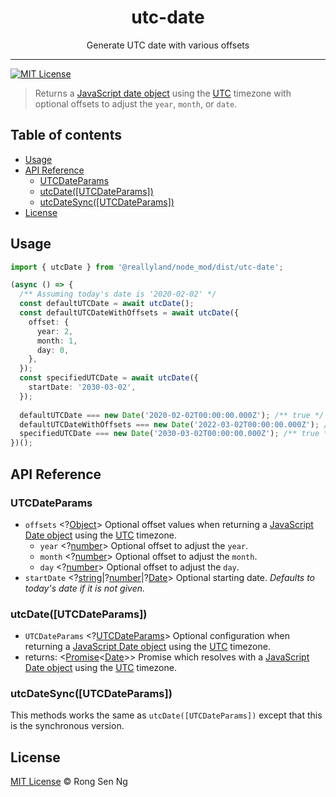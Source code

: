 <div align="center" style="text-align: center;">
  <h1 style="border-bottom: none;">utc-date</h1>

  <p>Generate UTC date with various offsets</p>
</div>

<hr />

[![MIT License][mit-license-badge]][mit-license-url]

> Returns a [JavaScript date object][date-mdn-url] using the [UTC] timezone with optional offsets to adjust the `year`, `month`, or `date`.

## Table of contents <!-- omit in toc -->

- [Usage](#Usage)
- [API Reference](#API-Reference)
  - [UTCDateParams](#UTCDateParams)
  - [utcDate(&lsqb;UTCDateParams&rsqb;)](#utcDatelsqbUTCDateParamsrsqb)
  - [utcDateSync(&lsqb;UTCDateParams&rsqb;)](#utcDateSynclsqbUTCDateParamsrsqb)
- [License](#License)

## Usage

```ts
import { utcDate } from '@reallyland/node_mod/dist/utc-date';

(async () => {
  /** Assuming today's date is '2020-02-02' */
  const defaultUTCDate = await utcDate();
  const defaultUTCDateWithOffsets = await utcDate({
    offset: {
      year: 2,
      month: 1,
      day: 0,
    },
  });
  const specifiedUTCDate = await utcDate({
    startDate: '2030-03-02',
  });
  
  defaultUTCDate === new Date('2020-02-02T00:00:00.000Z'); /** true */
  defaultUTCDateWithOffsets === new Date('2022-03-02T00:00:00.000Z'); /** true */
  specifiedUTCDate === new Date('2030-03-02T00:00:00.000Z'); /** true */
})();
```

## API Reference

### UTCDateParams

- `offsets` <?[Object][object-mdn-url]> Optional offset values when returning a [JavaScript Date object][date-mdn-url] using the [UTC] timezone.
  - `year` <?[number][number-mdn-url]> Optional offset to adjust the `year`.
  - `month` <?[number][number-mdn-url]> Optional offset to adjust the `month`.
  - `day` <?[number][number-mdn-url]> Optional offset to adjust the `day`.
- `startDate` <?[string][string-mdn-url]|?[number][number-mdn-url]|?[Date][date-mdn-url]> Optional starting date. _Defaults to today's date if it is not given._

### utcDate(&lsqb;UTCDateParams&rsqb;)

- `UTCDateParams` <?[UTCDateParams]> Optional configuration when returning a [JavaScript Date object][date-mdn-url] using the [UTC] timezone.
- returns: <[Promise][promise-mdn-url]&lt;[Date][date-mdn-url]&gt;> Promise which resolves with a [JavaScript Date object][date-mdn-url] using the [UTC] timezone.

### utcDateSync(&lsqb;UTCDateParams&rsqb;)

This methods works the same as `utcDate([UTCDateParams])` except that this is the synchronous version.

## License

[MIT License](http://motss.mit-license.org/) © Rong Sen Ng

<!-- References -->

[UTC]: https://en.wikipedia.org/wiki/Coordinated_Universal_Time

[UTCDateParams]: #utcdateparams

<!-- MDN -->

[array-mdn-url]: https://developer.mozilla.org/en-US/docs/Web/JavaScript/Reference/Global_Objects/Array
[boolean-mdn-url]: https://developer.mozilla.org/en-US/docs/Web/JavaScript/Reference/Global_Objects/Boolean
[date-mdn-url]: https://developer.mozilla.org/en-US/docs/Web/JavaScript/Reference/Global_Objects/Date
[error-mdn-url]: https://developer.mozilla.org/en-US/docs/Web/JavaScript/Reference/Global_Objects/Error
[function-mdn-url]: https://developer.mozilla.org/en-US/docs/Web/JavaScript/Reference/Global_Objects/Function
[map-mdn-url]: https://developer.mozilla.org/en-US/docs/Web/JavaScript/Reference/Global_Objects/Map
[number-mdn-url]: https://developer.mozilla.org/en-US/docs/Web/JavaScript/Reference/Global_Objects/Number
[object-mdn-url]: https://developer.mozilla.org/en-US/docs/Web/JavaScript/Reference/Global_Objects/Object
[promise-mdn-url]: https://developer.mozilla.org/en-US/docs/Web/JavaScript/Reference/Global_Objects/Promise
[regexp-mdn-url]: https://developer.mozilla.org/en-US/docs/Web/JavaScript/Reference/Global_Objects/RegExp
[set-mdn-url]: https://developer.mozilla.org/en-US/docs/Web/JavaScript/Reference/Global_Objects/Set
[string-mdn-url]: https://developer.mozilla.org/en-US/docs/Web/JavaScript/Reference/Global_Objects/String
[void-mdn-url]: https://developer.mozilla.org/en-US/docs/Web/JavaScript/Reference/Operators/void

<!-- Badges -->

[mit-license-badge]: https://flat.badgen.net/badge/license/MIT/blue

<!-- Links -->

[mit-license-url]: https://github.com/motss/deno_mod/blob/master/LICENSE
